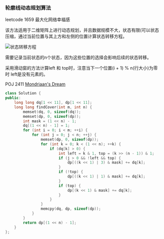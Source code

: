 ### 轮廓线动态规划算法

leetcode 1659 最大化网络幸福感

该方法适用于二维矩阵上进行动态规划，并且数据规模不大，状态有限(可以状态压缩，通过当前位置与其上方和左侧的位置计算状态转移方程。

![状态转移方程](E:\Thu学习\面试准备计划\picture\1605444882-ScUcVf-1659-0.png)

需要记录当前状态的n个状态，因为这些位置的选择会影响后续的状态转移。

采用滑动窗的方法计算left 和 top时，注意当下一个位置(i + 1) %  n(行大小)为零时 left是没有元素的。

POJ  2411 [Mondriaan's Dream](http://poj.org/problem?id=2411)

```c++
class Solution {
public:
    long long dq[1 << 11], dp[1 << 11];
	long long findCover(int m, int n) {
		memset(dq, 0, sizeof(dq));
		memset(dp, 0, sizeof(dp));
		int mask = (1 << n) - 1;
		dq[(1 << n) - 1] = 1;
		for (int i = 0; i < m; ++i) {
			for (int j = 0; j < n; ++j) {
				memset(dp, 0, sizeof(dp));
				for (int k = 0; k < (1 << n); ++k) {
					if (dq[k] > 0) {
						int left = k & 1, top = (k >> (n - 1)) & 1;
						if (j > 0 && !left && top) {
							dp[((k << 1) | 3) & mask] += dq[k];
						}
						if (!top) {
							dp[((k << 1) | 1) & mask] += dq[k];
						}
						if (top) {
							dp[(k << 1) & mask] += dq[k];
						}
					}
				}
				memcpy(dq, dp, sizeof(dp));
			}
		}
		return dp[(1 << n) - 1];
	}
};
```

